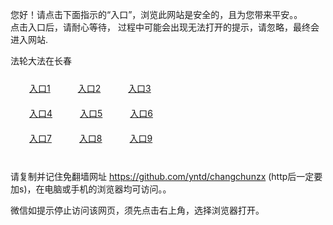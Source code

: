 您好！请点击下面指示的“入口”，浏览此网站是安全的，且为您带来平安。。 <br/>
点击入口后，请耐心等待， 过程中可能会出现无法打开的提示，请忽略，最终会进入网站. </br>

法轮大法在长春<br/>
<div style="padding:10px"><a style="margin:20px" target="_blank" href="https://d2ocwg2gnpfo7m.cloudfront.net/2Qpsp?rkxeizp" id="ccLink1" rel="nofollow">入口1</a> <a target="_blank" style="margin:20px" href="https://d3vcw41hb43ksk.cloudfront.net/2Qpsp?ceahb" id="ccLink2" rel="nofollow">入口2</a> <a style="margin:20px" target="_blank" href="https://d1d23r4874np6.cloudfront.net/2Qpsp?xhvwwbal" id="ccLink3" rel="nofollow">入口3</a></div>

<div style="padding:10px" ><a style="margin:20px" target="_blank" href="https://d2ocwg2gnpfo7m.cloudfront.net/2Qpsp?rkxeizp" id="ccLink4" rel="nofollow">入口4</a> <a style="margin:20px" href="https://d3vcw41hb43ksk.cloudfront.net/2Qpsp?ceahb" target="_blank" id="ccLink5" rel="nofollow">入口5</a> <a style="margin:20px" href="https://d1d23r4874np6.cloudfront.net/2Qpsp?xhvwwbal" target="_blank" id="ccLink6" rel="nofollow">入口6</a></div>

<div style="padding:10px"><a style="margin:20px" target="_blank" href="https://d2ocwg2gnpfo7m.cloudfront.net/2Qpsp?rkxeizp" id="ccLink7" rel="nofollow">入口7</a> <a style="margin:20px" href="https://d3vcw41hb43ksk.cloudfront.net/2Qpsp?ceahb" target="_blank" id="ccLink8" rel="nofollow">入口8</a> <a style="margin:20px" target="_blank" href="https://d1d23r4874np6.cloudfront.net/2Qpsp?xhvwwbal" id="ccLink9" rel="nofollow">入口9</a></div>

<br/>



请复制并记住免翻墙网址 https://github.com/yntd/changchunzx (http后一定要加s)，在电脑或手机的浏览器均可访问。。<br/>

微信如提示停止访问该网页，须先点击右上角，选择浏览器打开。
